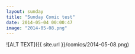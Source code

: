 ```yaml
---
layout: sunday
title: "Sunday Comic test"
date: 2014-05-04 00:00:47
image: "2014-05-08.png"
---
```

![ALT TEXT]({{ site.url }}/comics/2014-05-08.png)
<style>html {background-image: url({{ site.url }}/comics/2014-05-08.png);}</style>
